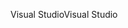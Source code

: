 <span data-ttu-id="d0b42-101">Visual Studio</span><span class="sxs-lookup"><span data-stu-id="d0b42-101">Visual Studio</span></span>